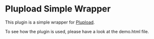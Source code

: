 Plupload Simple Wrapper
========================

This plugin is a simple wrapper for [Plupload](http://www.plupload.com/ "").

To see how the plugin is used, please have a look at the demo.html file.



